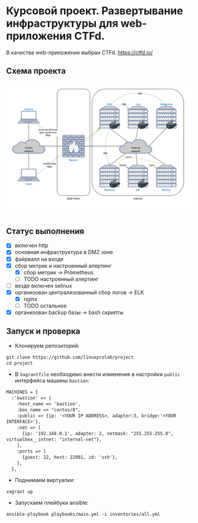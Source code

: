 # Курсовой проект. Развертывание инфраструктуры для web-приложения CTFd.
В качестве web-приложения выбран CTFd. https://ctfd.io/
## Схема проекта
![net scheme](img/scheme.png)
## Статус выполнения 
- [x] включен http
- [x] основная инфраструктура в DMZ зоне
- [x] файрвалл на входе
- [x] сбор метрик и настроенный алертинг
  - [x] сбор метрик -> Prometheus
  - [ ] TODO настроенный алертинг
- [ ] везде включен selinux
- [x] организован централизованный сбор логов -> ELK
  - [x] nginx
  - [ ] TODO остальное
- [x] организован backup базы -> bash скрипты
## Запуск и проверка
- Клонируем репозиторий:

```
git clone https://github.com/linuxprolab/project
cd project
```
- В `Vagrantfile` необходимо внести изменения в настройки `public` интерфейса машины `bastion`:
```
MACHINES = {
  :'bastion' => {
    :host_name => 'bastion',
    :box_name => "centos/8",
    :public => {ip: '<YOUR IP ADDRESS>, adapter:3, bridge:'<YOUR INTERFACE>'},
    :net => [
      {ip: '192.168.0.1', adapter: 2, netmask: "255.255.255.0", virtualbox__intnet: "internal-net"},           
    ],
    :ports => [
      {guest: 22, host: 22001, id: 'ssh'}, 
    ], 
  },
```
- Поднимаем виртуалки:
```
vagrant up
```
- Запускаем плейбуки ansible:
```
ansible-playbook playbooks/main.yml -i inventories/all.yml 
```